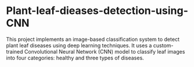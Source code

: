 # Plant-leaf-dieases-detection-using-CNN
This project implements an image-based classification system to detect plant leaf diseases using deep learning techniques. It uses a custom-trained Convolutional Neural Network (CNN) model to classify leaf images into four categories: healthy and three types of diseases.
